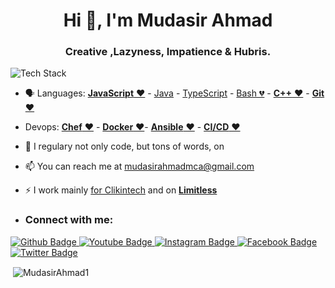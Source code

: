 <h1 align="center">Hi 👋, I'm Mudasir Ahmad </h1>
<h3 align="center"> Creative ,Lazyness, Impatience & Hubris.</h3>

<p align="left"><img src="https://skillicons.dev/icons?i=kotlin,ktor,graphql,heroku,idea,spring,postgres,git,github,bash,docker,ts,android&perline=16" alt="Tech Stack"/> 
</p>

- 🗣 Languages: [**JavaScript** ❤️](https://www.javascript.com/) - [Java](https://en.wikipedia.org/wiki/Java_(programming_language)) - [TypeScript](https://www.typescriptlang.org/) - [Bash 💔](https://en.wikipedia.org/wiki/Bash_(Unix_shell)) - [**C++** ❤️](https://isocpp.org/) - [**Git** ❤️](https://git-scm.com/)
- Devops: [**Chef** ❤️](https://docs.chef.io/) - [**Docker** ❤️](https://www.docker.com/)- [**Ansible** ❤️](https://www.ansible.com/) - [**CI/CD** ❤️](https://copado.com/)
- 📝 I regulary not only code, but tons of words, on 

- 📫 You can reach me at [mudasirahmadmca@gmail.com](https://http://mudasiraziz.blogspot.in/)

- ⚡️ I work mainly [for Clikintech](https://clikintech.com/) and on [**Limitless**](https://#)
- ### Connect with me:
<div id="badges">
  <a href="https://github.com/MudasirAhmad1">
    <img src="https://img.shields.io/badge/Github-white?style=for-the-badge&logo=Github&logoColor=black" alt="Github Badge"/>
  </a>
  <a href="https://www.youtube.com/">
    <img src="https://img.shields.io/badge/YouTube-red?style=for-the-badge&logo=youtube&logoColor=white" alt="Youtube Badge"/>
  </a>
   <a href="https://www.instagram.com/">
    <img src="https://img.shields.io/badge/Instagram-purple?style=for-the-badge&logo=instagram&logoColor=white" alt="Instagram Badge"/>
  </a>
   <a href="https://fb.com/">
    <img src="https://img.shields.io/badge/Facebook-blue?style=for-the-badge&logo=facebook&logoColor=white" alt="Facebook Badge"/>
  </a>
   <a href="https://twitter.com/">
    <img src="https://img.shields.io/badge/Twitter-blue?style=for-the-badge&logo=twitter&logoColor=white" alt="Twitter Badge"/>
  </a>
</div>
<p>&nbsp;<img align="center" src="https://github-readme-stats.vercel.app/api?username=jmfayard&show_icons=true&locale=en" alt="MudasirAhmad1" /></p>









<!---
MudasirAhmad1/MudasirAhmad1 is a ✨ special ✨ repository because its `README.md` (this file) appears on your GitHub profile.
You can click the Preview link to take a look at your changes.
--->

